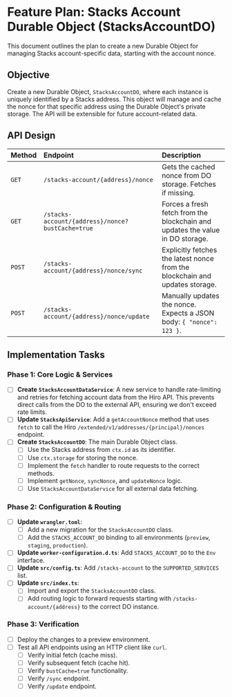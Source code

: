# Feature Plan: Stacks Account Durable Object (StacksAccountDO)

This document outlines the plan to create a new Durable Object for managing Stacks account-specific data, starting with the account nonce.

## Objective

Create a new Durable Object, `StacksAccountDO`, where each instance is uniquely identified by a Stacks address. This object will manage and cache the nonce for that specific address using the Durable Object's private storage. The API will be extensible for future account-related data.

## API Design

| Method | Endpoint                                  | Description                                                                    |
| :----- | :---------------------------------------- | :----------------------------------------------------------------------------- |
| `GET`  | `/stacks-account/{address}/nonce`         | Gets the cached nonce from DO storage. Fetches if missing.                     |
| `GET`  | `/stacks-account/{address}/nonce?bustCache=true` | Forces a fresh fetch from the blockchain and updates the value in DO storage.    |
| `POST` | `/stacks-account/{address}/nonce/sync`    | Explicitly fetches the latest nonce from the blockchain and updates storage.   |
| `POST` | `/stacks-account/{address}/nonce/update`  | Manually updates the nonce. Expects a JSON body: `{ "nonce": 123 }`.           |

## Implementation Tasks

### Phase 1: Core Logic & Services

- [ ] **Create `StacksAccountDataService`**: A new service to handle rate-limiting and retries for fetching account data from the Hiro API. This prevents direct calls from the DO to the external API, ensuring we don't exceed rate limits.
- [ ] **Update `StacksApiService`**: Add a `getAccountNonce` method that uses `fetch` to call the Hiro `/extended/v1/addresses/{principal}/nonces` endpoint.
- [ ] **Create `StacksAccountDO`**: The main Durable Object class.
    - [ ] Use the Stacks address from `ctx.id` as its identifier.
    - [ ] Use `ctx.storage` for storing the nonce.
    - [ ] Implement the `fetch` handler to route requests to the correct methods.
    - [ ] Implement `getNonce`, `syncNonce`, and `updateNonce` logic.
    - [ ] Use `StacksAccountDataService` for all external data fetching.

### Phase 2: Configuration & Routing

- [ ] **Update `wrangler.toml`**:
    - [ ] Add a new migration for the `StacksAccountDO` class.
    - [ ] Add the `STACKS_ACCOUNT_DO` binding to all environments (`preview`, `staging`, `production`).
- [ ] **Update `worker-configuration.d.ts`**: Add `STACKS_ACCOUNT_DO` to the `Env` interface.
- [ ] **Update `src/config.ts`**: Add `/stacks-account` to the `SUPPORTED_SERVICES` list.
- [ ] **Update `src/index.ts`**:
    - [ ] Import and export the `StacksAccountDO` class.
    - [ ] Add routing logic to forward requests starting with `/stacks-account/{address}` to the correct DO instance.

### Phase 3: Verification

- [ ] Deploy the changes to a preview environment.
- [ ] Test all API endpoints using an HTTP client like `curl`.
    - [ ] Verify initial fetch (cache miss).
    - [ ] Verify subsequent fetch (cache hit).
    - [ ] Verify `bustCache=true` functionality.
    - [ ] Verify `/sync` endpoint.
    - [ ] Verify `/update` endpoint.
